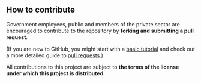 ## How to contribute
Government employees, public and members of the private sector are encouraged to contribute to the repository by **forking and submitting a pull request**.
 
(If you are new to GitHub, you might start with a [basic tutorial](https://help.github.com/articles/set-up-git) and  check out a more detailed guide to [pull requests](https://help.github.com/articles/using-pull-requests/).)
 
All contributions to this project are subject to **the terms of the license under which this project is distributed.**
